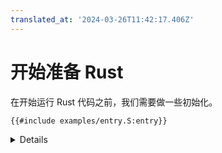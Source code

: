 ```yaml
---
translated_at: '2024-03-26T11:42:17.406Z'
---
```


# 开始准备 Rust

在开始运行 Rust 代码之前，我们需要做一些初始化。

```armasm
{{#include examples/entry.S:entry}}
```

<details>

- 这和 C 语言的做法是相同的：初始化处理器状态、清零 BSS 段，并设置栈指针。
  - BSS（块起始符号，出于历史原因）是对象文件的一部分，包含了初始化为零的静态分配变量。它们从映像中省略掉，以避免浪费空间在零上。编译器假设加载器会负责将它们清零。
- BSS 可能已经被清零了，这取决于内存是如何初始化的，以及映像是如何加载的，但我们还是要清零以确认无误。
- 我们需要在读写任何内存之前启用 MMU 和缓存。如果我们不这样做：
  - 未对齐的访问将导致错误。我们为 `aarch64-unknown-none` 目标构建 Rust 代码，它设置了 `+strict-align` 以防止编译器生成未对齐的访问，所以这种情况下应该是没问题的，但这不一定总是适用。
  - 如果它在虚拟机中运行，这可能导致缓存一致性问题。问题是虚拟机在缓存禁用的情况下直接访问内存，而宿主机拥有对同一内存的可缓存别名。即使宿主机没有显式访问内存，预测性访问也可能导致缓存填充，然后缓存清理时或者虚拟机启用缓存时，来自它们之一的更改可能会丢失。（缓存是由物理地址索引，而不是虚拟地址或 IPA。）
- 为了简单起见，我们直接使用一个硬编码的页表（参见 `idmap.S`），它为设备映射地址空间的第一个 1 GiB、接下来的 1 GiB 用于 DRAM，以及更高的另一个 1 GiB 用于更多设备。这匹配了 QEMU 使用的内存布局。
- 我们还设置了异常向量（`vbar_el1`），稍后我们将详细了解。
- 今天下午的所有示例都假设我们会在异常级别 1 下运行。

```markdown
  (EL1)。如果你需要在不同的异常级别上运行，你将需要相应地修改 `entry.S`。
```
